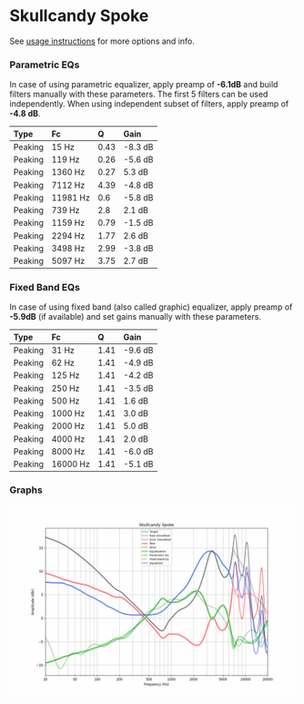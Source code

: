 # Skullcandy Spoke
See [usage instructions](https://github.com/jaakkopasanen/AutoEq#usage) for more options and info.

### Parametric EQs
In case of using parametric equalizer, apply preamp of **-6.1dB** and build filters manually
with these parameters. The first 5 filters can be used independently.
When using independent subset of filters, apply preamp of **-4.8 dB**.

| Type    | Fc       |    Q | Gain    |
|:--------|:---------|:-----|:--------|
| Peaking | 15 Hz    | 0.43 | -8.3 dB |
| Peaking | 119 Hz   | 0.26 | -5.6 dB |
| Peaking | 1360 Hz  | 0.27 | 5.3 dB  |
| Peaking | 7112 Hz  | 4.39 | -4.8 dB |
| Peaking | 11981 Hz | 0.6  | -5.8 dB |
| Peaking | 739 Hz   | 2.8  | 2.1 dB  |
| Peaking | 1159 Hz  | 0.79 | -1.5 dB |
| Peaking | 2294 Hz  | 1.77 | 2.6 dB  |
| Peaking | 3498 Hz  | 2.99 | -3.8 dB |
| Peaking | 5097 Hz  | 3.75 | 2.7 dB  |

### Fixed Band EQs
In case of using fixed band (also called graphic) equalizer, apply preamp of **-5.9dB**
(if available) and set gains manually with these parameters.

| Type    | Fc       |    Q | Gain    |
|:--------|:---------|:-----|:--------|
| Peaking | 31 Hz    | 1.41 | -9.6 dB |
| Peaking | 62 Hz    | 1.41 | -4.9 dB |
| Peaking | 125 Hz   | 1.41 | -4.2 dB |
| Peaking | 250 Hz   | 1.41 | -3.5 dB |
| Peaking | 500 Hz   | 1.41 | 1.6 dB  |
| Peaking | 1000 Hz  | 1.41 | 3.0 dB  |
| Peaking | 2000 Hz  | 1.41 | 5.0 dB  |
| Peaking | 4000 Hz  | 1.41 | 2.0 dB  |
| Peaking | 8000 Hz  | 1.41 | -6.0 dB |
| Peaking | 16000 Hz | 1.41 | -5.1 dB |

### Graphs
![](./Skullcandy%20Spoke.png)